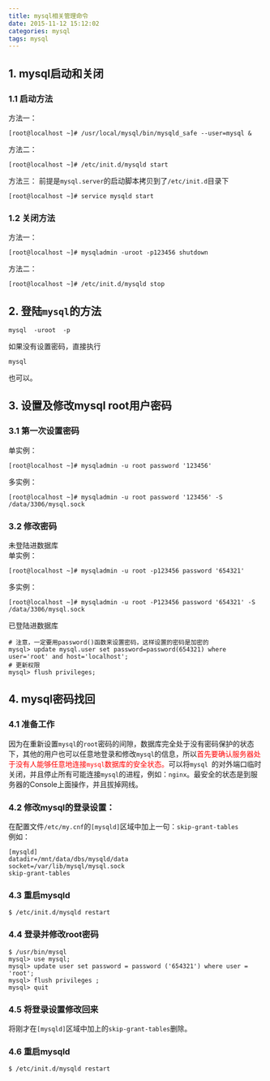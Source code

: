 ```yaml
---
title: mysql相关管理命令
date: 2015-11-12 15:12:02
categories: mysql
tags: mysql
---
```


## 1. mysql启动和关闭

### 1.1 启动方法

方法一：
```
[root@localhost ~]# /usr/local/mysql/bin/mysqld_safe --user=mysql &
```

方法二：
```
[root@localhost ~]# /etc/init.d/mysqld start
```

方法三：
前提是`mysql.server`的启动脚本拷贝到了`/etc/init.d`目录下
```
[root@localhost ~]# service mysqld start  
```

### 1.2 关闭方法

方法一：
```
[root@localhost ~]# mysqladmin -uroot -p123456 shutdown
```

方法二：
```
[root@localhost ~]# /etc/init.d/mysqld stop
```

## 2. 登陆`mysql`的方法
```
mysql  -uroot  -p
```
如果没有设置密码，直接执行
```
mysql
```
也可以。


## 3. 设置及修改mysql root用户密码
### 3.1 第一次设置密码
单实例：
```
[root@localhost ~]# mysqladmin -u root password '123456'
```

多实例：
```
[root@localhost ~]# mysqladmin -u root password '123456' -S /data/3306/mysql.sock
```

### 3.2 修改密码

未登陆进数据库  
单实例：
```
[root@localhost ~]# mysqladmin -u root -p123456 password '654321'
```

多实例：
```
[root@localhost ~]# mysqladmin -u root -P123456 password '654321' -S /data/3306/mysql.sock
```

已登陆进数据库
```
# 注意，一定要用password()函数来设置密码，这样设置的密码是加密的
mysql> update mysql.user set password=password(654321) where user='root' and host='localhost';
# 更新权限
mysql> flush privileges;
```

## 4. mysql密码找回

### 4.1 准备工作

因为在重新设置`mysql`的`root`密码的间隙，数据库完全处于没有密码保护的状态下，其他的用户也可以任意地登录和修改`mysql`的信息，所以<font color="red">首先要确认服务器处于没有人能够任意地连接`mysql`数据库的安全状态。</font>可以将`mysql
`的对外端口临时关闭，并且停止所有可能连接`mysql`的进程，例如：`nginx`。最安全的状态是到服务器的Console上面操作，并且拔掉网线。

### 4.2 修改mysql的登录设置：

在配置文件`/etc/my.cnf`的`[mysqld]`区域中加上一句：`skip-grant-tables`  
例如：
```
[mysqld]
datadir=/mnt/data/dbs/mysqld/data
socket=/var/lib/mysql/mysql.sock
skip-grant-tables
```

### 4.3 重启mysqld
```
$ /etc/init.d/mysqld restart
```

### 4.4 登录并修改root密码
```
$ /usr/bin/mysql
mysql> use mysql;
mysql> update user set password = password ('654321') where user = 'root';
mysql> flush privileges ;
mysql> quit
```

### 4.5 将登录设置修改回来
将刚才在`[mysqld]`区域中加上的`skip-grant-tables`删除。

### 4.6 重启mysqld
```
$ /etc/init.d/mysqld restart
```
